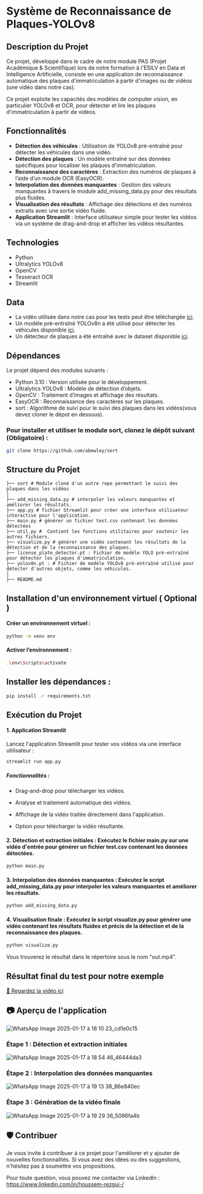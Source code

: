 # Système de Reconnaissance de Plaques-YOLOv8

## Description du Projet

Ce projet, développé dans le cadre de notre module PAS (Projet Académique & Scientifique) lors de notre formation à l'ESILV en Data et Intelligence Artificielle, consiste en une application de reconnaissance automatique des plaques d'immatriculation à partir d'images ou de vidéos (une vidéo dans notre cas).

Ce projet exploite les capacités des modèles de computer vision, en particulier YOLOv8 et OCR, pour détecter et lire les plaques d'immatriculation à partir de vidéos.

## Fonctionnalités

- **Détection des véhicules** : Utilisation de YOLOv8 pré-entraîné pour détecter les véhicules dans une vidéo.
- **Détection des plaques** : Un modèle entraîné sur des données spécifiques pour localiser les plaques d'immatriculation.
- **Reconnaissance des caractères** : Extraction des numéros de plaques à l’aide d’un module OCR (EasyOCR).
- **Interpolation des données manquantes** : Gestion des valeurs manquantes à travers le module add_missing_data.py pour des résultats plus fluides.
- **Visualisation des résultats** : Affichage des détections et des numéros extraits avec une sortie vidéo fluide.
- **Application Streamlit** : Interface utilisateur simple pour tester les vidéos via un système de drag-and-drop et afficher les vidéos résultantes.

## Technologies
- Python
- Ultralytics YOLOv8
- OpenCV
- Tesseract OCR
- Streamlit

## Data 

- La vidéo utilisée dans notre cas pour les tests peut être téléchargée [ici](https://drive.google.com/file/d/1JbwLyqpFCXmftaJY1oap8Sa6KfjoWJta/view).
- Un modèle pré-entraîné YOLOv8n a été utilisé pour détecter les véhicules disponible [ici](https://drive.google.com/file/d/1Zmf5ynaTFhmln2z7Qvv-tgjkWQYQ9Zdw/view).
- Un détecteur de plaques a été entraîné avec le dataset disponible [ici](https://universe.roboflow.com/roboflow-universe-projects/license-plate-recognition-rxg4e/dataset/4).

## Dépendances

Le projet dépend des modules suivants :

- Python 3.10 : Version utilisée pour le développement.
- Ultralytics YOLOv8 : Modèle de détection d’objets.
- OpenCV : Traitement d’images et affichage des résultats.
- EasyOCR : Reconnaissance des caractères sur les plaques.
- sort : Algorithme de suivi pour le suivi des plaques dans les vidéos(vous devez cloner le dépot en dessous).

### Pour installer et utiliser le module sort, clonez le dépôt suivant (Obligatoire) :

```bash
git clone https://github.com/abewley/sort
```

## Structure du Projet

```
├── sort # Module cloné d'un autre repo permettant le suivi des plaques dans les vidéos
│  
├── add_missing_data.py # interpoler les valeurs manquantes et améliorer les résultats.
├── app.py # fichier Streamlit pour créer une interface utilisateur interactive pour l'application.
├── main.py # générer un fichier test.csv contenant les données détectées
├── util.py #  Contient les fonctions utilitaires pour soutenir les autres fichiers.
├── visualize.py # générer une vidéo contenant les résultats de la détection et de la reconnaissance des plaques.
├── license_plate_detector.pt : Fichier de modèle YOLO pré-entraîné pour détecter les plaques d'immatriculation.
├── yolov8n.pt : # Fichier de modèle YOLOv8 pré-entraîné utilisé pour détecter d'autres objets, comme les véhicules.
│   
├── README.md                   
```

## Installation d'un environnement virtuel  ( Optional )

#### Créer un environnement virtuel :

```bash
python -m venv env
```

#### Activer l’environnement :

```bash
.\env\Scripts\activate
```

## Installer les dépendances :

```bash
pip install -r requirements.txt
```

## Exécution du Projet


#### 1. Application Streamlit 

Lancez l'application Streamlit pour tester vos vidéos via une interface utilisateur :
   
```bash
streamlit run app.py
```

##### Fonctionnalités :

- Drag-and-drop pour télécharger les vidéos.

- Analyse et traitement automatique des vidéos.

- Affichage de la vidéo traitée directement dans l'application.

- Option pour télécharger la vidéo résultante.

#### 2. Détection et extraction initiales : Exécutez le fichier main.py sur une vidéo d'entrée pour générer un fichier test.csv contenant les données détectées.
   
```bash
python main.py
```

#### 3. Interpolation des données manquantes : Exécutez le script add_missing_data.py pour interpoler les valeurs manquantes et améliorer les résultats.

```bash
python add_missing_data.py
```

#### 4. Visualisation finale : Exécutez le script visualize.py pour générer une vidéo contenant les résultats fluides et précis de la détection et de la reconnaissance des plaques.
   
```bash
python visualize.py
```
Vous trouverez le résultat dans le répertoire sous le nom "out.mp4".

## Résultat final du test pour notre exemple

[🎥 Regardez la vidéo ici](https://drive.google.com/file/d/17xrx6mQ1JLJtnywrWrwzypNUjXs7VqxV/view?usp=sharing)

## 📷 Aperçu de l'application


![WhatsApp Image 2025-01-17 à 18 10 23_cd1e0c15](https://github.com/user-attachments/assets/cc9a7dca-8e45-4378-8283-232f962cf80a)


### Étape 1 : Détection et extraction initiales


![WhatsApp Image 2025-01-17 à 18 54 46_46444da3](https://github.com/user-attachments/assets/6c5449a5-6a40-4e52-a47d-640d3725d333)


###  Étape 2 : Interpolation des données manquantes

![WhatsApp Image 2025-01-17 à 19 13 38_86e840ec](https://github.com/user-attachments/assets/7efd74e7-4604-4bd0-9814-902222d9cf3f)

### Étape 3 : Génération de la vidéo finale

![WhatsApp Image 2025-01-17 à 19 29 36_5096fa4b](https://github.com/user-attachments/assets/adaf82d7-07fc-4b53-854b-99124118d70c)



## 🛡️ Contribuer

Je vous invite à contribuer à ce projet pour l'améliorer et y ajouter de nouvelles fonctionnalités. Si vous avez des idées ou des suggestions, n'hésitez pas à soumettre vos propositions.

Pour toute question, vous pouvez me contacter via LinkedIn : https://www.linkedin.com/in/houssem-rezgui-/










  

